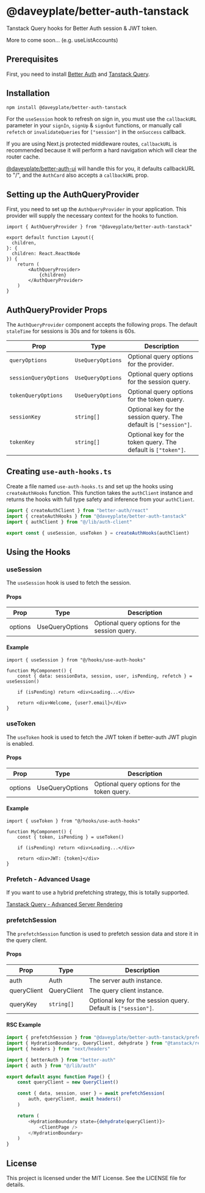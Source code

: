 # @daveyplate/better-auth-tanstack

Tanstack Query hooks for Better Auth session & JWT token.

More to come soon... (e.g. useListAccounts)

## Prerequisites

First, you need to install [Better Auth](https://better-auth.com) and [Tanstack Query](https://tanstack.com/query).

## Installation

```bash
npm install @daveyplate/better-auth-tanstack
```

For the `useSession` hook to refresh on sign in, you must use the `callbackURL` parameter in your `signIn`, `signUp` & `signOut` functions, or manually call `refetch` or `invalidateQueries` for `["session"]` in the `onSuccess` callback. 

If you are using Next.js protected middleware routes, `callbackURL` is recommended because it will perform a hard navigation which will clear the router cache.

[@daveyplate/better-auth-ui](https://github.com/daveyplate/better-auth-ui) will handle this for you, it defaults callbackURL to "/", and the `AuthCard` also accepts a `callbackURL` prop.

## Setting up the AuthQueryProvider

First, you need to set up the `AuthQueryProvider` in your application. This provider will supply the necessary context for the hooks to function.

```tsx
import { AuthQueryProvider } from "@daveyplate/better-auth-tanstack"

export default function Layout({
  children,
}: {
  children: React.ReactNode
}) {
    return (
        <AuthQueryProvider>
            {children}
        </AuthQueryProvider>
    )
}
```

## AuthQueryProvider Props

The `AuthQueryProvider` component accepts the following props. The default `staleTime` for sessions is 30s and for tokens is 60s.

| Prop                  | Type                                                                 | Description                                                                 |
|-----------------------|----------------------------------------------------------------------|-----------------------------------------------------------------------------|
| `queryOptions`        | `UseQueryOptions`                           | Optional query options for the provider.                                    |
| `sessionQueryOptions` | `UseQueryOptions`                           | Optional query options for the session query.                               |
| `tokenQueryOptions`   | `UseQueryOptions`                           | Optional query options for the token query.                                 |
| `sessionKey`          | `string[]`                                                           | Optional key for the session query. The default is `["session"]`.                                         |
| `tokenKey`            | `string[]`                                                           | Optional key for the token query. The default is `["token"]`.                                           |


## Creating `use-auth-hooks.ts`

Create a file named `use-auth-hooks.ts` and set up the hooks using `createAuthHooks` function. This function takes the `authClient` instance and returns the hooks with full type safety and inference from your `authClient`.

```ts
import { createAuthClient } from "better-auth/react"
import { createAuthHooks } from "@daveyplate/better-auth-tanstack"
import { authClient } from "@/lib/auth-client"

export const { useSession, useToken } = createAuthHooks(authClient)
```

## Using the Hooks

### useSession

The `useSession` hook is used to fetch the session.

#### Props

| Prop      | Type                                                                 | Description                                  |
|-----------|----------------------------------------------------------------------|----------------------------------------------|
| options   | UseQueryOptions | Optional query options for the session query.|

#### Example

```tsx
import { useSession } from "@/hooks/use-auth-hooks"

function MyComponent() {
    const { data: sessionData, session, user, isPending, refetch } = useSession()

    if (isPending) return <div>Loading...</div>

    return <div>Welcome, {user?.email}</div>
}
```

### useToken

The `useToken` hook is used to fetch the JWT token if better-auth JWT plugin is enabled.

#### Props

| Prop      | Type                                                                 | Description                                  |
|-----------|----------------------------------------------------------------------|----------------------------------------------|
| options   | UseQueryOptions | Optional query options for the token query.  |

#### Example

```tsx
import { useToken } from "@/hooks/use-auth-hooks"

function MyComponent() {
    const { token, isPending } = useToken()

    if (isPending) return <div>Loading...</div>

    return <div>JWT: {token}</div>
}
```

### Prefetch - Advanced Usage
If you want to use a hybrid prefetching strategy, this is totally supported.

[Tanstack Query - Advanced Server Rendering](https://tanstack.com/query/latest/docs/framework/react/guides/advanced-ssr)

### prefetchSession

The `prefetchSession` function is used to prefetch session data and store it in the query client.

#### Props

| Prop    | Type     | Description                      |
|-------------|---------------|-------------------------------------------------------|
| auth    | Auth     | The server auth instance.          |
| queryClient | QueryClient  | The query client instance.              |
| queryKey  | `string[]`  | Optional key for the session query. Default is `["session"]`. |

#### RSC Example


```ts
import { prefetchSession } from "@daveyplate/better-auth-tanstack/prefetch"
import { HydrationBoundary, QueryClient, dehydrate } from "@tanstack/react-query"
import { headers } from "next/headers"

import { betterAuth } from "better-auth"
import { auth } from "@/lib/auth"

export default async function Page() {
    const queryClient = new QueryClient()

    const { data, session, user } = await prefetchSession(
        auth, queryClient, await headers()
    )

    return (
        <HydrationBoundary state={dehydrate(queryClient)}>
            <ClientPage />
        </HydrationBoundary>
    )
}
```

## License

This project is licensed under the MIT License. See the LICENSE file for details.